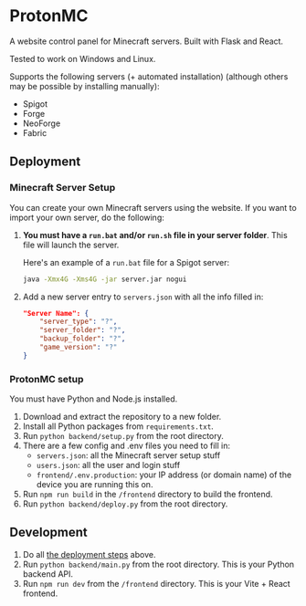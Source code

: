 
# ProtonMC

A website control panel for Minecraft servers.
Built with Flask and React.

Tested to work on Windows and Linux.

Supports the following servers (+ automated installation) (although others may be possible by installing manually):
- Spigot
- Forge
- NeoForge
- Fabric

## Deployment


### Minecraft Server Setup

You can create your own Minecraft servers using the website. 
If you want to import your own server, do the following:

1. **You must have a `run.bat` and/or `run.sh` file in your server folder**. This file will launch the server.

    Here's an example of a `run.bat` file for a Spigot server:
    ```bat
    java -Xmx4G -Xms4G -jar server.jar nogui
    ```

2. Add a new server entry to `servers.json` with all the info filled in:
    ```json
    "Server Name": {
        "server_type": "?",
        "server_folder": "?",
        "backup_folder": "?",
        "game_version": "?"
    }
    ```

### ProtonMC setup

You must have Python and Node.js installed.

1. Download and extract the repository to a new folder.
2. Install all Python packages from `requirements.txt`.
3. Run `python backend/setup.py` from the root directory.
4. There are a few config and .env files you need to fill in:
    - `servers.json`: all the Minecraft server setup stuff
    - `users.json`: all the user and login stuff
    - `frontend/.env.production`: your IP address (or domain name) of the device you are running this on.
5. Run `npm run build` in the `/frontend` directory to build the frontend.
6. Run `python backend/deploy.py` from the root directory.


## Development

1. Do all [the deployment steps](#deployment) above.
2. Run `python backend/main.py` from the root directory. This is your Python backend API.
3. Run `npm run dev` from the `/frontend` directory. This is your Vite + React frontend.
